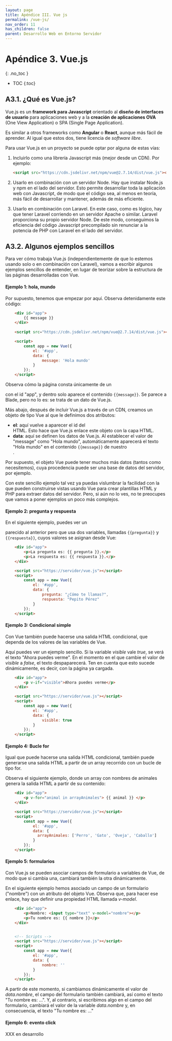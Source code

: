 ```yaml
---
layout: page
title: Apéndice III. Vue js
permalink: /vue-js/
nav_order: 11
has_children: false
parent: Desarrollo Web en Entorno Servidor
---
```

# Apéndice 3. Vue.js
{: .no_toc }

- TOC
{:toc}


## A3.1. ¿Qué es Vue.js?

Vue.js es un **framework para Javascript** orientado al **diseño de interfaces de usuario** para aplicaciones web y a la **creación de aplicaciones OVA** (One View Application) o SPA (Single Page Application).

Es similar a otros frameworks como **Angular** o **React**, aunque más fácil de aprender. Al igual que estos dos, tiene licencia de *software libre*.

Para usar Vue.js en un proyecto se puede optar por alguna de estas vías:

1. Incluirlo como una librería Javascript más (mejor desde un CDN). Por ejemplo:

   ```html
   <script src="https://cdn.jsdelivr.net/npm/vue@2.7.14/dist/vue.js"></script>
   ```

2. Usarlo en combinación con un servidor Node. Hay que instalar Node.js y npm en el lado del servidor. Esto permite desarrollar toda la aplicación web con Javascript, de modo que el código sea, al menos en teoría, más fácil de desarrollar y mantener, además de más eficiente.

3. Usarlo en combinación con Laravel. En este caso, como es lógico, hay que tener Laravel corriendo en un servidor Apache o similar. Laravel proporciona su propio servidor Node. De este modo, conseguimos la eficiencia del código Javascript precompilado sin renunciar a la potencia de PHP con Laravel en el lado del servidor.

## A3.2. Algunos ejemplos sencillos

Para ver cómo trabaja Vue.js (independientemente de que lo estemos usando solo o en combinación con Laravel), vamos a escribir algunos ejemplos sencillos de entender, en lugar de teorizar sobre la estructura de las páginas desarrolladas con Vue.

#### Ejemplo 1: hola, mundo

Por supuesto, tenemos que empezar por aquí. Observa detenidamente este código:

```html
    <div id="app">
        {{ message }}
    </div>
    
    <script src="https://cdn.jsdelivr.net/npm/vue@2.7.14/dist/vue.js"></script>

    <script>
        const app = new Vue({
            el: '#app',
            data: {
                message: 'Hola mundo'
            }
        });
    </script>
```

Observa cómo la página consta únicamente de un <div> con el id "app", y dentro solo aparece el contenido ```{{message}}```. Se parece a Blade, pero no lo es: se trata de un dato de Vue.js.

Más abajo, después de incluir Vue.js a través de un CDN, creamos un objeto de tipo Vue al que le definimos dos atributos:

* **el**: aquí vuelve a aparecer el id del <div> HTML. Esto hace que Vue.js enlace este objeto con la capa HTML.
* **data**: aquí se definen los datos de Vue.js. Al establecer el valor de "message" como "Hola mundo", automáticamente aparecerá el texto "Hola mundo" en el contenido ```{{message}}``` de nuestro <div>.

Por supuesto, el objeto Vue puede tener muchos más datos (tantos como necesitemos), cuya procedencia puede ser una base de datos del servidor, por ejemplo.

Con este sencillo ejemplo tal vez ya puedas vislumbrar la facilidad con la que pueden construirse vistas usando Vue para crear plantillas HTML y PHP para extraer datos del servidor. Pero, si aún no lo ves, no te preocupes que vamos a poner ejemplos un poco más complejos.

#### Ejemplo 2: pregunta y respuesta

En el siguiente ejemplo, puedes ver un <div> parecido al anterior pero que usa dos variables, llamadas ```{{pregunta}}``` y  ```{{respuesta}}```, cuyos valores se asignan desde Vue:

```html
    <div id="app">
        <p>La pregunta es: {{ pregunta }}.</p> 
        <p>La respuesta es: {{ respuesta }}.</p> 
    </div>

    <script src="https://servidor/vue.js"></script>
    <script>
        const app = new Vue({
            el: '#app',
            data: {
                pregunta: "¿Cómo te llamas?",
                respuesta: "Pepito Pérez"
            }
        });
    </script>
```

#### Ejemplo 3: Condicional simple

Con Vue también puede hacerse una salida HTML condicional, que dependa de los valores de las variables de Vue.

Aquí puedes ver un ejemplo sencillo. Si la variable *visible* vale *true*, se verá el texto "Ahora puedes verme". En el momento en el que cambie el valor de *visible* a *false*, el texto despaparecerá. Ten en cuenta que esto sucede dinámicamente, es decir, con la página ya cargada.

```html
    <div id="app">
        <p v-if="visible">Ahora puedes verme</p>
    </div>

    <script src="https://servidor/vue.js"></script>
    <script>
        const app = new Vue({
            el: '#app',
            data: {
                visible: true
            }
        });
    </script>
```

#### Ejemplo 4: Bucle for

Igual que puede hacerse una salida HTML condicional, también puede generarse una salida HTML a partir de un array recorrido con un bucle de tipo for.

Observa el siguiente ejemplo, donde un array con nombres de animales genera la salida HTML a partir de su contenido:

```html
    <div id="app">
        <p v-for="animal in arrayAnimales"> {{ animal }} </p>
    </div>

    <script src="https://servidor/vue.js"></script>
    <script>
        const app = new Vue({
            el: '#app',
            data: {
              arrayAnimales: ['Perro', 'Gato', 'Oveja', 'Caballo']
            }
        });
    </script>
```

#### Ejemplo 5: formularios

Con Vue.js se pueden asociar campos de formulario a variables de Vue, de modo que si cambia una, cambiará también la otra dinámicamente.

En el siguiente ejemplo hemos asociado un campo de un formulario ("nombre") con un atributo del objeto Vue. Observa que, para hacer ese enlace, hay que definir una propiedad HTML llamada *v-model*.

```html
    <div id="app">
        <p>Nombre: <input type="text" v-model="nombre"></p>
        <p>Tu nombre es: {{ nombre }}</p>
    </div>


    <!-- Scripts -->
    <script src="https://servidor/vue.js"></script>
    <script>
        const app = new Vue({
            el: '#app',
            data: {
                nombre: ''
            }
        });
    </script>
```

A partir de este momento, si cambiamos dinámicamente el valor de *data.nombre*, el campo del formulario también cambiará, así como el texto "Tu nombre es: ...". Y, al contrario, si escribimos algo en el campo del formulario, cambiará el valor de la variable *data.nombre* y, en consecuencia, el texto "Tu nombre es: ..."

#### Ejemplo 6: evento click

XXX en desarrollo